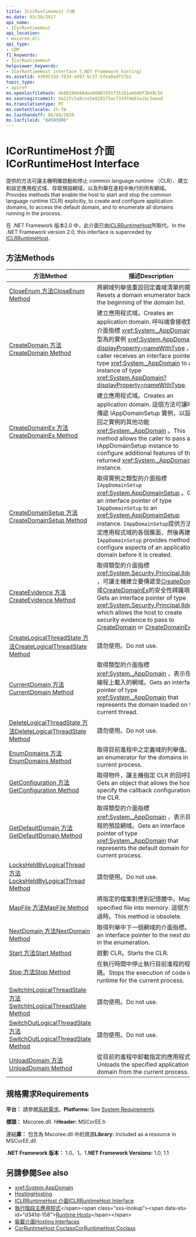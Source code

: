 ```yaml
---
title: ICorRuntimeHost 介面
ms.date: 03/30/2017
api_name:
- ICorRuntimeHost
api_location:
- mscoree.dll
api_type:
- COM
f1_keywords:
- ICorRuntimeHost
helpviewer_keywords:
- ICorRuntimeHost interface [.NET Framework hosting]
ms.assetid: 4369533d-7834-4497-bc37-bfea0ad737b1
topic_type:
- apiref
ms.openlocfilehash: 4b8018bb84dea08987d91f351b1ab0d9f3b48c56
ms.sourcegitcommit: da21fc5a8cce1e028575acf31974681a1bc5aeed
ms.translationtype: MT
ms.contentlocale: zh-TW
ms.lasthandoff: 06/08/2020
ms.locfileid: "84503896"
---
```

# <a name="icorruntimehost-interface"></a><span data-ttu-id="d341d-102">ICorRuntimeHost 介面</span><span class="sxs-lookup"><span data-stu-id="d341d-102">ICorRuntimeHost Interface</span></span>
<span data-ttu-id="d341d-103">提供的方法可讓主機明確啟動和停止 common language runtime （CLR）、建立和設定應用程式域、存取預設網域，以及列舉在進程中執行的所有網域。</span><span class="sxs-lookup"><span data-stu-id="d341d-103">Provides methods that enable the host to start and stop the common language runtime (CLR) explicitly, to create and configure application domains, to access the default domain, and to enumerate all domains running in the process.</span></span>  
  
 <span data-ttu-id="d341d-104">在 .NET Framework 版本2.0 中，此介面已由[ICLRRuntimeHost](iclrruntimehost-interface.md)所取代。</span><span class="sxs-lookup"><span data-stu-id="d341d-104">In the .NET Framework version 2.0, this interface is superceded by [ICLRRuntimeHost](iclrruntimehost-interface.md).</span></span>  
  
## <a name="methods"></a><span data-ttu-id="d341d-105">方法</span><span class="sxs-lookup"><span data-stu-id="d341d-105">Methods</span></span>  
  
|<span data-ttu-id="d341d-106">方法</span><span class="sxs-lookup"><span data-stu-id="d341d-106">Method</span></span>|<span data-ttu-id="d341d-107">描述</span><span class="sxs-lookup"><span data-stu-id="d341d-107">Description</span></span>|  
|------------|-----------------|  
|[<span data-ttu-id="d341d-108">CloseEnum 方法</span><span class="sxs-lookup"><span data-stu-id="d341d-108">CloseEnum Method</span></span>](icorruntimehost-closeenum-method.md)|<span data-ttu-id="d341d-109">將網域列舉值重設回定義域清單的開頭。</span><span class="sxs-lookup"><span data-stu-id="d341d-109">Resets a domain enumerator back to the beginning of the domain list.</span></span>|  
|[<span data-ttu-id="d341d-110">CreateDomain 方法</span><span class="sxs-lookup"><span data-stu-id="d341d-110">CreateDomain Method</span></span>](icorruntimehost-createdomain-method.md)|<span data-ttu-id="d341d-111">建立應用程式域。</span><span class="sxs-lookup"><span data-stu-id="d341d-111">Creates an application domain.</span></span> <span data-ttu-id="d341d-112">呼叫端會接收類型的介面指標 <xref:System._AppDomain> ，類型為的實例 <xref:System.AppDomain?displayProperty=nameWithType> 。</span><span class="sxs-lookup"><span data-stu-id="d341d-112">The caller receives an interface pointer of type <xref:System._AppDomain> to an instance of type <xref:System.AppDomain?displayProperty=nameWithType>.</span></span>|  
|[<span data-ttu-id="d341d-113">CreateDomainEx 方法</span><span class="sxs-lookup"><span data-stu-id="d341d-113">CreateDomainEx Method</span></span>](icorruntimehost-createdomainex-method.md)|<span data-ttu-id="d341d-114">建立應用程式域。</span><span class="sxs-lookup"><span data-stu-id="d341d-114">Creates an application domain.</span></span> <span data-ttu-id="d341d-115">這個方法可讓呼叫端傳遞 IAppDomainSetup 實例，以設定傳回之實例的其他功能 <xref:System._AppDomain> 。</span><span class="sxs-lookup"><span data-stu-id="d341d-115">This method allows the caller to pass an IAppDomainSetup instance to configure additional features of the returned <xref:System._AppDomain> instance.</span></span>|  
|[<span data-ttu-id="d341d-116">CreateDomainSetup 方法</span><span class="sxs-lookup"><span data-stu-id="d341d-116">CreateDomainSetup Method</span></span>](icorruntimehost-createdomainsetup-method.md)|<span data-ttu-id="d341d-117">取得實例之類型的介面指標 `IAppDomainSetup` <xref:System.AppDomainSetup> 。</span><span class="sxs-lookup"><span data-stu-id="d341d-117">Gets an interface pointer of type `IAppDomainSetup` to an <xref:System.AppDomainSetup> instance.</span></span> <span data-ttu-id="d341d-118">`IAppDomainSetup`提供方法來設定應用程式域的各個層面，然後再建立。</span><span class="sxs-lookup"><span data-stu-id="d341d-118">`IAppDomainSetup` provides methods to configure aspects of an application domain before it is created.</span></span>|  
|[<span data-ttu-id="d341d-119">CreateEvidence 方法</span><span class="sxs-lookup"><span data-stu-id="d341d-119">CreateEvidence Method</span></span>](icorruntimehost-createevidence-method.md)|<span data-ttu-id="d341d-120">取得類型的介面指標 <xref:System.Security.Principal.IIdentity> ，可讓主機建立要傳遞至[CreateDomain](icorruntimehost-createdomain-method.md)或[CreateDomainEx](icorruntimehost-createdomainex-method.md)的安全性辨識項。</span><span class="sxs-lookup"><span data-stu-id="d341d-120">Gets an interface pointer of type <xref:System.Security.Principal.IIdentity>, which allows the host to create security evidence to pass to [CreateDomain](icorruntimehost-createdomain-method.md) or [CreateDomainEx](icorruntimehost-createdomainex-method.md).</span></span>|  
|[<span data-ttu-id="d341d-121">CreateLogicalThreadState 方法</span><span class="sxs-lookup"><span data-stu-id="d341d-121">CreateLogicalThreadState Method</span></span>](icorruntimehost-createlogicalthreadstate-method.md)|<span data-ttu-id="d341d-122">請勿使用。</span><span class="sxs-lookup"><span data-stu-id="d341d-122">Do not use.</span></span>|  
|[<span data-ttu-id="d341d-123">CurrentDomain 方法</span><span class="sxs-lookup"><span data-stu-id="d341d-123">CurrentDomain Method</span></span>](icorruntimehost-currentdomain-method.md)|<span data-ttu-id="d341d-124">取得類型的介面指標 <xref:System._AppDomain> ，表示在目前線程上載入的網域。</span><span class="sxs-lookup"><span data-stu-id="d341d-124">Gets an interface pointer of type <xref:System._AppDomain> that represents the domain loaded on the current thread.</span></span>|  
|[<span data-ttu-id="d341d-125">DeleteLogicalThreadState 方法</span><span class="sxs-lookup"><span data-stu-id="d341d-125">DeleteLogicalThreadState Method</span></span>](icorruntimehost-deletelogicalthreadstate-method.md)|<span data-ttu-id="d341d-126">請勿使用。</span><span class="sxs-lookup"><span data-stu-id="d341d-126">Do not use.</span></span>|  
|[<span data-ttu-id="d341d-127">EnumDomains 方法</span><span class="sxs-lookup"><span data-stu-id="d341d-127">EnumDomains Method</span></span>](icorruntimehost-enumdomains-method.md)|<span data-ttu-id="d341d-128">取得目前進程中之定義域的列舉值。</span><span class="sxs-lookup"><span data-stu-id="d341d-128">Gets an enumerator for the domains in the current process.</span></span>|  
|[<span data-ttu-id="d341d-129">GetConfiguration 方法</span><span class="sxs-lookup"><span data-stu-id="d341d-129">GetConfiguration Method</span></span>](icorruntimehost-getconfiguration-method.md)|<span data-ttu-id="d341d-130">取得物件，讓主機指定 CLR 的回呼設定。</span><span class="sxs-lookup"><span data-stu-id="d341d-130">Gets an object that allows the host to specify the callback configuration of the CLR.</span></span>|  
|[<span data-ttu-id="d341d-131">GetDefaultDomain 方法</span><span class="sxs-lookup"><span data-stu-id="d341d-131">GetDefaultDomain Method</span></span>](icorruntimehost-getdefaultdomain-method.md)|<span data-ttu-id="d341d-132">取得類型的介面指標 <xref:System._AppDomain> ，表示目前進程的預設網域。</span><span class="sxs-lookup"><span data-stu-id="d341d-132">Gets an interface pointer of type <xref:System._AppDomain> that represents the default domain for the current process.</span></span>|  
|[<span data-ttu-id="d341d-133">LocksHeldByLogicalThread 方法</span><span class="sxs-lookup"><span data-stu-id="d341d-133">LocksHeldByLogicalThread Method</span></span>](icorruntimehost-locksheldbylogicalthread-method.md)|<span data-ttu-id="d341d-134">請勿使用。</span><span class="sxs-lookup"><span data-stu-id="d341d-134">Do not use.</span></span>|  
|[<span data-ttu-id="d341d-135">MapFile 方法</span><span class="sxs-lookup"><span data-stu-id="d341d-135">MapFile Method</span></span>](icorruntimehost-mapfile-method.md)|<span data-ttu-id="d341d-136">將指定的檔案對應到記憶體中。</span><span class="sxs-lookup"><span data-stu-id="d341d-136">Maps the specified file into memory.</span></span> <span data-ttu-id="d341d-137">這個方法已過時。</span><span class="sxs-lookup"><span data-stu-id="d341d-137">This method is obsolete.</span></span>|  
|[<span data-ttu-id="d341d-138">NextDomain 方法</span><span class="sxs-lookup"><span data-stu-id="d341d-138">NextDomain Method</span></span>](icorruntimehost-nextdomain-method.md)|<span data-ttu-id="d341d-139">取得列舉中下一個網域的介面指標。</span><span class="sxs-lookup"><span data-stu-id="d341d-139">Gets an interface pointer to the next domain in the enumeration.</span></span>|  
|[<span data-ttu-id="d341d-140">Start 方法</span><span class="sxs-lookup"><span data-stu-id="d341d-140">Start Method</span></span>](icorruntimehost-start-method.md)|<span data-ttu-id="d341d-141">啟動 CLR。</span><span class="sxs-lookup"><span data-stu-id="d341d-141">Starts the CLR.</span></span>|  
|[<span data-ttu-id="d341d-142">Stop 方法</span><span class="sxs-lookup"><span data-stu-id="d341d-142">Stop Method</span></span>](icorruntimehost-stop-method.md)|<span data-ttu-id="d341d-143">在執行時間中停止執行目前進程的程式碼。</span><span class="sxs-lookup"><span data-stu-id="d341d-143">Stops the execution of code in the runtime for the current process.</span></span>|  
|[<span data-ttu-id="d341d-144">SwitchInLogicalThreadState 方法</span><span class="sxs-lookup"><span data-stu-id="d341d-144">SwitchInLogicalThreadState Method</span></span>](icorruntimehost-switchinlogicalthreadstate-method.md)|<span data-ttu-id="d341d-145">請勿使用。</span><span class="sxs-lookup"><span data-stu-id="d341d-145">Do not use.</span></span>|  
|[<span data-ttu-id="d341d-146">SwitchOutLogicalThreadState 方法</span><span class="sxs-lookup"><span data-stu-id="d341d-146">SwitchOutLogicalThreadState Method</span></span>](icorruntimehost-switchoutlogicalthreadstate-method.md)|<span data-ttu-id="d341d-147">請勿使用。</span><span class="sxs-lookup"><span data-stu-id="d341d-147">Do not use.</span></span>|  
|[<span data-ttu-id="d341d-148">UnloadDomain 方法</span><span class="sxs-lookup"><span data-stu-id="d341d-148">UnloadDomain Method</span></span>](icorruntimehost-unloaddomain-method.md)|<span data-ttu-id="d341d-149">從目前的進程中卸載指定的應用程式域。</span><span class="sxs-lookup"><span data-stu-id="d341d-149">Unloads the specified application domain from the current process.</span></span>|  
  
## <a name="requirements"></a><span data-ttu-id="d341d-150">規格需求</span><span class="sxs-lookup"><span data-stu-id="d341d-150">Requirements</span></span>  
 <span data-ttu-id="d341d-151">**平台：** 請參閱[系統需求](../../get-started/system-requirements.md)。</span><span class="sxs-lookup"><span data-stu-id="d341d-151">**Platforms:** See [System Requirements](../../get-started/system-requirements.md).</span></span>  
  
 <span data-ttu-id="d341d-152">**標頭：** Mscoree.dll. h</span><span class="sxs-lookup"><span data-stu-id="d341d-152">**Header:** MSCorEE.h</span></span>  
  
 <span data-ttu-id="d341d-153">連結**庫：** 包含為 Mscoree.dll 中的資源</span><span class="sxs-lookup"><span data-stu-id="d341d-153">**Library:** Included as a resource in MSCorEE.dll</span></span>  
  
 <span data-ttu-id="d341d-154">**.NET Framework 版本：** 1.0、1。1</span><span class="sxs-lookup"><span data-stu-id="d341d-154">**.NET Framework Versions:** 1.0, 1.1</span></span>  
  
## <a name="see-also"></a><span data-ttu-id="d341d-155">另請參閱</span><span class="sxs-lookup"><span data-stu-id="d341d-155">See also</span></span>

- <xref:System.AppDomain>
- [<span data-ttu-id="d341d-156">Hosting</span><span class="sxs-lookup"><span data-stu-id="d341d-156">Hosting</span></span>](index.md)
- [<span data-ttu-id="d341d-157">ICLRRuntimeHost 介面</span><span class="sxs-lookup"><span data-stu-id="d341d-157">ICLRRuntimeHost Interface</span></span>](iclrruntimehost-interface.md)
- <span data-ttu-id="d341d-158">[執行階段主應用程式](https://docs.microsoft.com/previous-versions/dotnet/netframework-4.0/a51xd4ze(v=vs.100))</span><span class="sxs-lookup"><span data-stu-id="d341d-158">[Runtime Hosts](https://docs.microsoft.com/previous-versions/dotnet/netframework-4.0/a51xd4ze(v=vs.100))</span></span>
- [<span data-ttu-id="d341d-159">裝載介面</span><span class="sxs-lookup"><span data-stu-id="d341d-159">Hosting Interfaces</span></span>](hosting-interfaces.md)
- [<span data-ttu-id="d341d-160">CorRuntimeHost Coclass</span><span class="sxs-lookup"><span data-stu-id="d341d-160">CorRuntimeHost Coclass</span></span>](corruntimehost-coclass.md)
